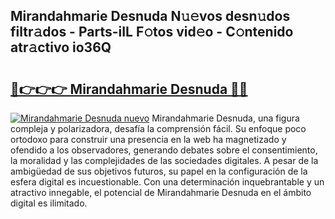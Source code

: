 ## Mirandahmarie Desnuda N𝚞𝚎vos desn𝚞dos filtr𝚊dos - Parts-iIL F𝚘tos vid𝚎o - C𝚘ntenido atr𝚊ctivo io36Q

# <h2><a href="http://mb7jz19.tromn.icu/?c=Mirandahmarie+Desnuda">🔗👉👉👉 Mirandahmarie Desnuda 🔗🔗</a></h2>

[![Mirandahmarie Desnuda nuevo](https://i.imgur.com/pEAQMta.gif)](http://mb7jz19.tromn.icu/?c=Mirandahmarie+Desnuda)
Mirandahmarie Desnuda, una figura compleja y polarizadora, desafía la comprensión fácil. Su enfoque poco ortodoxo para construir una presencia en la web ha magnetizado y ofendido a los observadores, generando debates sobre el consentimiento, la moralidad y las complejidades de las sociedades digitales. A pesar de la ambigüedad de sus objetivos futuros, su papel en la configuración de la esfera digital es incuestionable. Con una determinación inquebrantable y un atractivo innegable, el potencial de Mirandahmarie Desnuda en el ámbito digital es ilimitado.
